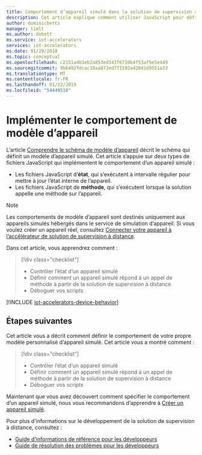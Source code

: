 ```yaml
---
title: Comportement d’appareil simulé dans la solution de supervision à distance - Azure | Microsoft Docs
description: Cet article explique comment utiliser JavaScript pour définir le comportement d’un appareil simulé dans la solution de supervision à distance.
author: dominicbetts
manager: timlt
ms.author: dobett
ms.service: iot-accelerators
services: iot-accelerators
ms.date: 01/29/2018
ms.topic: conceptual
ms.openlocfilehash: c2151a4b1eb2a853ed343f6720b4f53af5e5e449
ms.sourcegitcommit: 9b6492fdcac18aa872ed771192a420d1d9551a33
ms.translationtype: MT
ms.contentlocale: fr-FR
ms.lasthandoff: 01/22/2019
ms.locfileid: "54449518"
---
```

# <a name="implement-the-device-model-behavior"></a>Implémenter le comportement de modèle d’appareil

L’article [Comprendre le schéma de modèle d’appareil](iot-accelerators-remote-monitoring-device-schema.md) décrit le schéma qui définit un modèle d’appareil simulé. Cet article s’appuie sur deux types de fichiers JavaScript qui implémentent le comportement d’un appareil simulé :

- Les fichiers JavaScript d’**état**, qui s’exécutent à intervalle régulier pour mettre à jour l’état interne de l’appareil.
- Les fichiers JavaScript de **méthode**, qui s’exécutent lorsque la solution appelle une méthode sur l’appareil.

> [!NOTE]
> Les comportements de modèle d’appareil sont destinés uniquement aux appareils simulés hébergés dans le service de simulation d’appareil. Si vous voulez créer un appareil réel, consultez [Connecter votre appareil à l’accélérateur de solution de supervision à distance](iot-accelerators-connecting-devices.md).

Dans cet article, vous apprendrez comment :

>[!div class="checklist"]
> * Contrôler l’état d’un appareil simulé
> * Définir comment un appareil simulé répond à un appel de méthode à partir de la solution de supervision à distance
> * Déboguer vos scripts

[!INCLUDE [iot-accelerators-device-behavior](../../includes/iot-accelerators-device-behavior.md)]

## <a name="next-steps"></a>Étapes suivantes

Cet article vous a décrit comment définir le comportement de votre propre modèle personnalisé d’appareil simulé. Cet article vous a montré comment :

<!-- Repeat task list from intro -->
>[!div class="checklist"]
> * Contrôler l’état d’un appareil simulé
> * Définir comment un appareil simulé répond à un appel de méthode à partir de la solution de supervision à distance
> * Déboguer vos scripts

Maintenant que vous avez découvert comment spécifier le comportement d’un appareil simulé, nous vous recommandons d’apprendre à [Créer un appareil simulé](iot-accelerators-remote-monitoring-create-simulated-device.md).

Pour plus d’informations sur le développement de la solution de supervision à distance, consultez :

* [Guide d’informations de référence pour les développeurs](https://github.com/Azure/azure-iot-pcs-remote-monitoring-dotnet/wiki/Developer-Reference-Guide)
* [Guide de résolution des problèmes pour les développeurs](https://github.com/Azure/azure-iot-pcs-remote-monitoring-dotnet/wiki/Developer-Troubleshooting-Guide)

<!-- Next tutorials in the sequence -->
